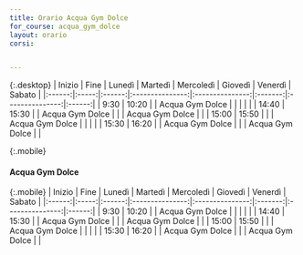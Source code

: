 ```yaml
---
title: Orario Acqua Gym Dolce
for_course: acqua_gym_dolce
layout: orario
corsi:


---
```

{:.desktop}
| Inizio | Fine  | Lunedì |     Martedì     |    Mercoledì    | Giovedì |     Venerdì     | Sabato |
|:------:|:-----:|:------:|:---------------:|:---------------:|:-------:|:---------------:|:------:|
|  9:30  | 10:20 |        | Acqua Gym Dolce |                 |         |                 |        |
| 14:40  | 15:30 |        | Acqua Gym Dolce |                 |         | Acqua Gym Dolce |        |
| 15:00  | 15:50 |        |                 | Acqua Gym Dolce |         |                 |        |
| 15:30  | 16:20 |        | Acqua Gym Dolce |                 |         | Acqua Gym Dolce |        |



{:.mobile}
#### Acqua Gym Dolce

{:.mobile}
| Inizio | Fine  | Lunedì |     Martedì     |    Mercoledì    | Giovedì |     Venerdì     | Sabato |
|:------:|:-----:|:------:|:---------------:|:---------------:|:-------:|:---------------:|:------:|
|  9:30  | 10:20 |        | Acqua Gym Dolce |                 |         |                 |        |
| 14:40  | 15:30 |        | Acqua Gym Dolce |                 |         | Acqua Gym Dolce |        |
| 15:00  | 15:50 |        |                 | Acqua Gym Dolce |         |                 |        |
| 15:30  | 16:20 |        | Acqua Gym Dolce |                 |         | Acqua Gym Dolce |        |
